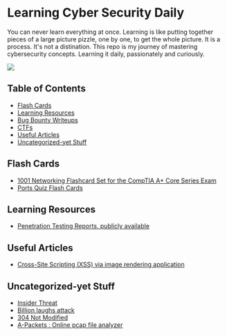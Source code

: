 
# Learning Cyber Security Daily

You can never learn everything at once. Learning is like putting together pieces of a large picture pizzle, one by one, to get the whole picture. It is a process. It's not a distination. This repo is my journey of mastering cybersecurity concepts. Learning it daily, passionately and curiously.

![](https://dynaimage.cdn.cnn.com/cnn/c_fill,g_auto,w_1200,h_675,ar_16:9/https%3A%2F%2Fcdn.cnn.com%2Fcnnnext%2Fdam%2Fassets%2F200320073601-coronavirus-puzzle-trend.jpg)


## Table of Contents

- [Flash Cards](#flash-cards)
- [Learning Resources](#learning-resources)
- [Bug Bounty Writeups](#bug-bounty-writeups)
- [CTFs](#ctfs)
- [Useful Articles](#useful-articles)
- [Uncategorized-yet Stuff](#uncategorized-yet-stuff)


## Flash Cards

- [1001 Networking Flashcard Set for the CompTIA A+ Core Series Exam](https://uniontestprep.com/comptia-a-core-series-exam/flashcards/1001-networking/pages/2/back)
- [Ports Quiz Flash Cards](https://securityplus.training/flashcard/ports-quiz/#)


## Learning Resources

- [Penetration Testing Reports, publicly available](https://pentestreports.com/)

## Useful Articles
- [Cross-Site Scripting (XSS) via image rendering application](https://medium.com/@mrempy/cross-site-scripting-xss-via-image-rendering-application-f8427afe746d)

## Uncategorized-yet Stuff

* [Insider Threat](https://github.com/sectool/PassBox.git)
* [Billion laughs attack](https://en.wikipedia.org/wiki/Billion_laughs_attack)
* [304 Not Modified](https://developer.mozilla.org/en-US/docs/Web/HTTP/Status/304)
* [A-Packets : Online pcap file analyzer](https://apackets.com/)

